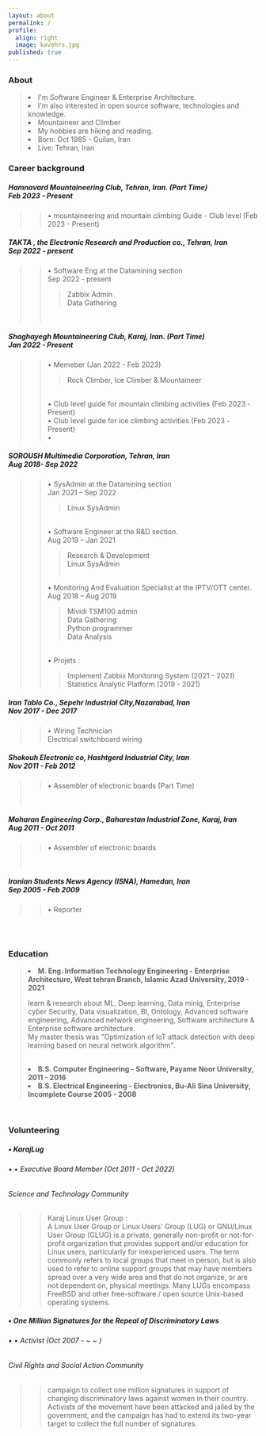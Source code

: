 ```yaml
---
layout: about
permalink: /
profile:
  align: right
  image: kavehrs.jpg
published: true
---
```


### About
<blockquote>  
 <li> I'm Software Engineer & Enterprise Architecture.</li>
 <li> I'm also interested in open source software, technologies and knowledge. </li>
 <li> Mountaineer and Climber </li>
 <li> My hobbies are hiking and reading.</li>
 <li> Born: Oct 1985 - Guilan, Iran </li>
 <li> Live: Tehran, Iran </li>
</blockquote>

### Career background
>
>
##### Hamnavard Mountaineering Club, Tehran, Iran. (Part Time) <br> Feb 2023 - Present<br> 
>> •  mountaineering and mountain climbing Guide - Club level (Feb 2023 - Present)   <br> 
>>>   
>
>

##### TAKTA , the Electronic Research and Production co., Tehran, Iran<br> Sep 2022 - present<br>
>> •	Software Eng at the Datamining section<br>  Sep 2022 - present<br>
>>> Zabbix Admin<br>
>>> Data Gathering <br>
>>
>> ‌ <br>
>
>
##### Shaghayegh Mountaineering Club, Karaj, Iran. (Part Time) <br> Jan 2022 - Present<br> 
>> •  Memeber (Jan 2022 - Feb 2023)   <br>  
>>> Rock Climber, Ice Climber &   Mountaineer <br>  
>> <br>
>> •  Club level guide for mountain climbing activities  (Feb 2023 - Present)   <br> 
>> •  Club level guide for ice climbing activities  (Feb 2023 - Present)  <br> 
>> •
>
>
##### SOROUSH Multimedia Corporation, Tehran, Iran<br> Aug 2018- Sep 2022 <br>
>> •	SysAdmin at the Datamining section<br> Jan 2021 – Sep 2022<br>
>>> Linux SysAdmin<br>
>>
>> ‌ <br>
>> • Software Engineer at the R&D section.<br> Aug 2019 – Jan 2021<br>
>>> Research & Development<br>
>>> Linux SysAdmin<br>
>> ‌ <br>
>>
>> •	Monitoring And Evaluation Specialist at the IPTV/OTT center.<br> Aug 2018 – Aug 2019<br>
>>> Mividi TSM100 admin<br>
>>> Data Gathering<br>
>>> Python programmer<br>
>>>Data Analysis<br>
>>
>> ‌ <br>
>> •	Projets :<br>
>>> Implement Zabbix Monitoring System (2021 - 2021)<br>
>>> Statistics Analytic Platform (2019 - 2021)<br>
>
>
##### Iran Tablo Co., Sepehr Industrial City,Nazarabad, Iran<br> Nov 2017 - Dec 2017<br>
>> •	Wiring Technician<br> Electrical switchboard wiring<br>
>
>
##### Shokouh Electronic co, Hashtgerd Industrial City, Iran<br> Nov 2011 - Feb 2012<br>
>> •	Assembler of electronic boards (Part Time)<br>
><br>
>
##### Maharan Engineering Corp., Baharestan Industrial Zone, Karaj, Iran<br> Aug 2011 - Oct 2011<br>
>> •	Assembler of electronic boards<br>
><br>
>
##### Iranian Students News Agency (ISNA), Hamedan, Iran<br> Sep 2005 - Feb 2009<br>
>> •	Reporter<br>


<br><br>

### Education
<blockquote>
<li> <strong> M. Eng. Information Technology Engineering - Enterprise Architecture, West tehran Branch, Islamic Azad University, 2019 - 2021 </strong>
    <p>learn & research about ML, Deep learning, Data minig, Enterprise cyber Security, Data visualization, BI, Ontology, Advanced software engineering, Advanced     network engineering, Software architecture & Enterprise software architecture.<br>My  master thesis was "Optimization of IoT attack detection with deep learning based on neural network algorithm". </p> </li> <br>
    
<li><strong> B.S. Computer Engineering - Software, Payame Noor University, 2011 - 2016 </strong> </li> 
<li><strong> B.S. Electrical Engineering - Electronics, Bu-Ali Sina University, Incomplete Course 2005 - 2008 </strong></li>  </blockquote>  
  <br>
  




### Volunteering   
>
>
#####  • KarajLug<br>
###### • •	 Executive Board Member (Oct 2011 - Oct 2022) <br> 
###### Science and Technology Community<br>
>> Karaj Linux User Group :<br>
>> A Linux User Group or Linux Users' Group (LUG) or GNU/Linux User Group (GLUG) is a private, generally non-profit or not-for-profit organization that provides support and/or education for Linux users, particularly for inexperienced users. The term commonly refers to local groups that meet in person, but is also used to refer to online support groups that may have members spread over a very wide area and that do not organize, or are not dependent on, physical meetings. Many LUGs encompass FreeBSD and other free-software / open source Unix-based operating systems.<br>
>
>
#####  • One Million Signatures for the Repeal of Discriminatory Laws <br>
###### • •	 Activist (Oct 2007 - ~ ~ ) <br> 
###### Civil Rights and Social Action Community <br>
>> campaign to collect one million signatures in support of changing discriminatory laws against women in their country. Activists of the movement have been attacked and jailed by the government, and the campaign has had to extend its two-year target to collect the full number of signatures. 

>
>
<br><br>
  
  


<!-- Google tag (gtag.js) -->
<script async src="https://www.googletagmanager.com/gtag/js?id=G-X4V1FLGZMH"></script>
<script>
  window.dataLayer = window.dataLayer || [];
  function gtag(){dataLayer.push(arguments);}
  gtag('js', new Date());

  gtag('config', 'G-X4V1FLGZMH');
</script>

